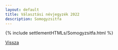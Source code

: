 ```yaml
---
layout: default
title: Választási névjegyzék 2022
description: Somogyzsitfa
---
```


{% include settlementHTMLs/Somogyzsitfa.html %}

[Vissza](../)